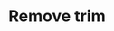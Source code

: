 ---
title: Remove trim
thumbnail: 
thumbnail_x: 0.5
thumbnail_y: 0.5
tags:
  - 
createdAt: 2023-07-12T17:30:47+07:00
updatedAt: 2023-07-12T17:37:11+07:00
---